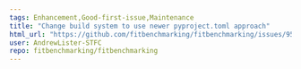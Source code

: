 ```yaml
---
tags: Enhancement,Good-first-issue,Maintenance
title: "Change build system to use newer pyproject.toml approach"
html_url: "https://github.com/fitbenchmarking/fitbenchmarking/issues/952"
user: AndrewLister-STFC
repo: fitbenchmarking/fitbenchmarking
---
```


